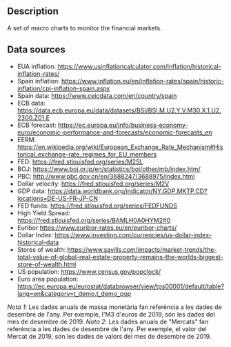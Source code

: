 ## Description

A set of macro charts to monitor the financial markets.

## Data sources

* EUA inflation: https://www.usinflationcalculator.com/inflation/historical-inflation-rates/
* Spain inflation: https://www.inflation.eu/en/inflation-rates/spain/historic-inflation/cpi-inflation-spain.aspx
* Spain data:	https://www.ceicdata.com/en/country/spain
* ECB data:	https://data.ecb.europa.eu/data/datasets/BSI/BSI.M.U2.Y.V.M30.X.1.U2.2300.Z01.E
* ECB forecast: https://ec.europa.eu/info/business-economy-euro/economic-performance-and-forecasts/economic-forecasts_en
* EERM: https://en.wikipedia.org/wiki/European_Exchange_Rate_Mechanism#Historical_exchange-rate_regimes_for_EU_members
* FED: https://fred.stlouisfed.org/series/M2SL
* BOJ: https://www.boj.or.jp/en/statistics/boj/other/mb/index.htm/
* PBC: http://www.pbc.gov.cn/en/3688247/3688975/index.html
* Dollar velocity: https://fred.stlouisfed.org/series/M2V
* GDP data: https://data.worldbank.org/indicator/NY.GDP.MKTP.CD?locations=DE-US-FR-JP-CN
* FED funds:	https://fred.stlouisfed.org/series/FEDFUNDS
* High Yield Spread: https://fred.stlouisfed.org/series/BAMLH0A0HYM2#0
* Euribor	https://www.euribor-rates.eu/en/euribor-charts/
* Dollar Index: https://www.investing.com/currencies/us-dollar-index-historical-data
* Stores of wealth: https://www.savills.com/impacts/market-trends/the-total-value-of-global-real-estate-property-remains-the-worlds-biggest-store-of-wealth.html
* US population: https://www.census.gov/popclock/
* Euro area population: https://ec.europa.eu/eurostat/databrowser/view/tps00001/default/table?lang=en&category=t_demo.t_demo_pop

_Nota 1_: Les dades anuals de massa monetària fan referència a les dades de desembre de l'any. Per exemple, l'M3 d'euros de 2019, són les dades del mes de desembre de 2019.
_Nota 2_: Les dades anuals de "Mercats" fan referència a les dades de desembre de l'any. Per exemple, el valor del Mercat de 2019, són les dades de valors del mes de desembre de 2019.
